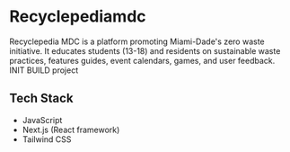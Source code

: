 # Recyclepediamdc

Recyclepedia MDC is a platform promoting Miami-Dade's zero waste initiative. It educates students (13-18) and residents on sustainable waste practices, features guides, event calendars, games, and user feedback. INIT BUILD project

## Tech Stack

- JavaScript
- Next.js (React framework)
- Tailwind CSS
